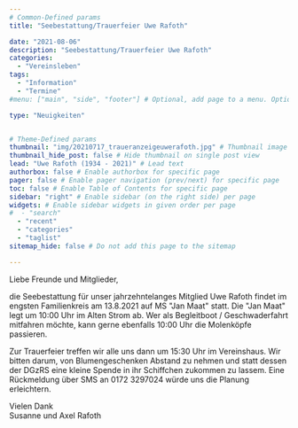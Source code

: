 ```yaml
---
# Common-Defined params
title: "Seebestattung/Trauerfeier Uwe Rafoth"

date: "2021-08-06"
description: "Seebestattung/Trauerfeier Uwe Rafoth"
categories:
  - "Vereinsleben"
tags:
  - "Information"
  - "Termine"
#menu: ["main", "side", "footer"] # Optional, add page to a menu. Options: main, side, footer

type: "Neuigkeiten"


# Theme-Defined params
thumbnail: "img/20210717_traueranzeigeuwerafoth.jpg" # Thumbnail image
thumbnail_hide_post: false # Hide thumbnail on single post view
lead: "Uwe Rafoth (1934 - 2021)" # Lead text
authorbox: false # Enable authorbox for specific page
pager: false # Enable pager navigation (prev/next) for specific page
toc: false # Enable Table of Contents for specific page
sidebar: "right" # Enable sidebar (on the right side) per page
widgets: # Enable sidebar widgets in given order per page
#  - "search"
  - "recent"
  - "categories"
  - "taglist"
sitemap_hide: false # Do not add this page to the sitemap

---
```


Liebe Freunde und Mitglieder,

die Seebestattung für unser jahrzehntelanges Mitglied Uwe Rafoth findet im engsten Familienkreis am 13.8.2021 auf MS "Jan Maat" statt. Die "Jan Maat" legt um 10:00 Uhr im Alten Strom ab. Wer als Begleitboot / Geschwaderfahrt mitfahren möchte, kann gerne ebenfalls 10:00 Uhr die Molenköpfe passieren.

Zur Trauerfeier treffen wir alle uns dann um 15:30 Uhr im Vereinshaus. Wir bitten darum, von Blumengeschenken Abstand zu nehmen und statt dessen der DGzRS eine kleine Spende in ihr Schiffchen zukommen zu lassem. Eine Rückmeldung über SMS an 0172 3297024 würde uns die Planung erleichtern. 

Vielen Dank\
Susanne und Axel Rafoth



